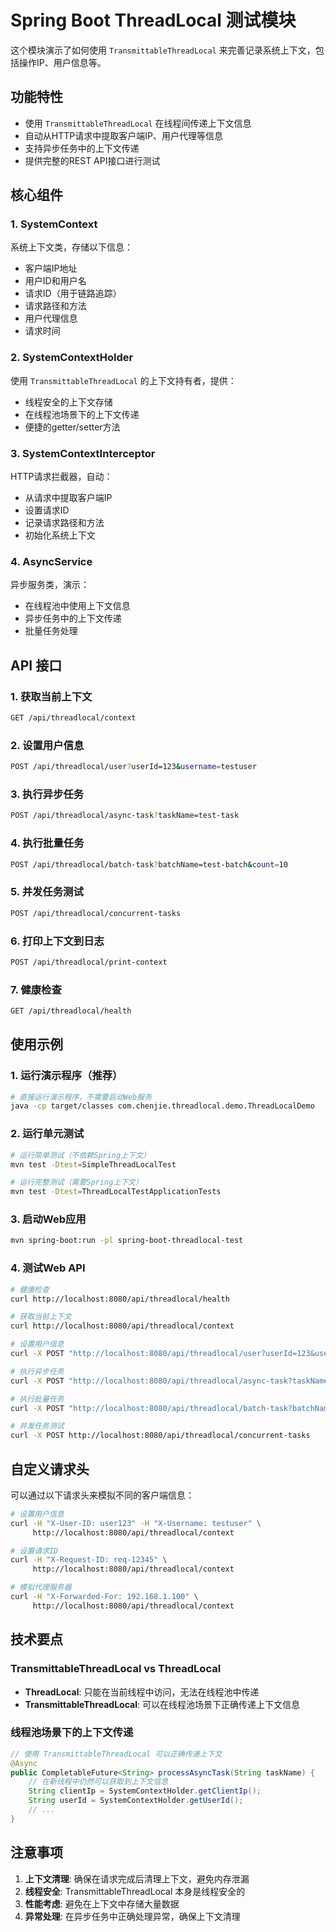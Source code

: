 # Spring Boot ThreadLocal 测试模块

这个模块演示了如何使用 `TransmittableThreadLocal` 来完善记录系统上下文，包括操作IP、用户信息等。

## 功能特性

- 使用 `TransmittableThreadLocal` 在线程间传递上下文信息
- 自动从HTTP请求中提取客户端IP、用户代理等信息
- 支持异步任务中的上下文传递
- 提供完整的REST API接口进行测试

## 核心组件

### 1. SystemContext
系统上下文类，存储以下信息：
- 客户端IP地址
- 用户ID和用户名
- 请求ID（用于链路追踪）
- 请求路径和方法
- 用户代理信息
- 请求时间

### 2. SystemContextHolder
使用 `TransmittableThreadLocal` 的上下文持有者，提供：
- 线程安全的上下文存储
- 在线程池场景下的上下文传递
- 便捷的getter/setter方法

### 3. SystemContextInterceptor
HTTP请求拦截器，自动：
- 从请求中提取客户端IP
- 设置请求ID
- 记录请求路径和方法
- 初始化系统上下文

### 4. AsyncService
异步服务类，演示：
- 在线程池中使用上下文信息
- 异步任务中的上下文传递
- 批量任务处理

## API 接口

### 1. 获取当前上下文
```bash
GET /api/threadlocal/context
```

### 2. 设置用户信息
```bash
POST /api/threadlocal/user?userId=123&username=testuser
```

### 3. 执行异步任务
```bash
POST /api/threadlocal/async-task?taskName=test-task
```

### 4. 执行批量任务
```bash
POST /api/threadlocal/batch-task?batchName=test-batch&count=10
```

### 5. 并发任务测试
```bash
POST /api/threadlocal/concurrent-tasks
```

### 6. 打印上下文到日志
```bash
POST /api/threadlocal/print-context
```

### 7. 健康检查
```bash
GET /api/threadlocal/health
```

## 使用示例

### 1. 运行演示程序（推荐）
```bash
# 直接运行演示程序，不需要启动Web服务
java -cp target/classes com.chenjie.threadlocal.demo.ThreadLocalDemo
```

### 2. 运行单元测试
```bash
# 运行简单测试（不依赖Spring上下文）
mvn test -Dtest=SimpleThreadLocalTest

# 运行完整测试（需要Spring上下文）
mvn test -Dtest=ThreadLocalTestApplicationTests
```

### 3. 启动Web应用
```bash
mvn spring-boot:run -pl spring-boot-threadlocal-test
```

### 4. 测试Web API
```bash
# 健康检查
curl http://localhost:8080/api/threadlocal/health

# 获取当前上下文
curl http://localhost:8080/api/threadlocal/context

# 设置用户信息
curl -X POST "http://localhost:8080/api/threadlocal/user?userId=123&username=testuser"

# 执行异步任务
curl -X POST "http://localhost:8080/api/threadlocal/async-task?taskName=test-task"

# 执行批量任务
curl -X POST "http://localhost:8080/api/threadlocal/batch-task?batchName=test-batch&count=5"

# 并发任务测试
curl -X POST http://localhost:8080/api/threadlocal/concurrent-tasks
```

## 自定义请求头

可以通过以下请求头来模拟不同的客户端信息：

```bash
# 设置用户信息
curl -H "X-User-ID: user123" -H "X-Username: testuser" \
     http://localhost:8080/api/threadlocal/context

# 设置请求ID
curl -H "X-Request-ID: req-12345" \
     http://localhost:8080/api/threadlocal/context

# 模拟代理服务器
curl -H "X-Forwarded-For: 192.168.1.100" \
     http://localhost:8080/api/threadlocal/context
```

## 技术要点

### TransmittableThreadLocal vs ThreadLocal

- **ThreadLocal**: 只能在当前线程中访问，无法在线程池中传递
- **TransmittableThreadLocal**: 可以在线程池场景下正确传递上下文信息

### 线程池场景下的上下文传递

```java
// 使用 TransmittableThreadLocal 可以正确传递上下文
@Async
public CompletableFuture<String> processAsyncTask(String taskName) {
    // 在新线程中仍然可以获取到上下文信息
    String clientIp = SystemContextHolder.getClientIp();
    String userId = SystemContextHolder.getUserId();
    // ...
}
```

## 注意事项

1. **上下文清理**: 确保在请求完成后清理上下文，避免内存泄漏
2. **线程安全**: TransmittableThreadLocal 本身是线程安全的
3. **性能考虑**: 避免在上下文中存储大量数据
4. **异常处理**: 在异步任务中正确处理异常，确保上下文清理 